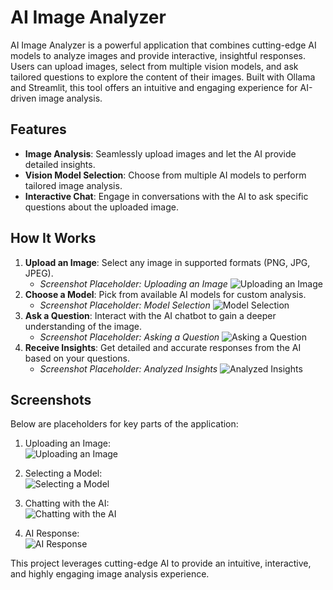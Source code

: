 # AI Image Analyzer

AI Image Analyzer is a powerful application that combines cutting-edge AI models to analyze images and provide interactive, insightful responses. Users can upload images, select from multiple vision models, and ask tailored questions to explore the content of their images. Built with Ollama and Streamlit, this tool offers an intuitive and engaging experience for AI-driven image analysis.

## Features
- **Image Analysis**: Seamlessly upload images and let the AI provide detailed insights.
- **Vision Model Selection**: Choose from multiple AI models to perform tailored image analysis.
- **Interactive Chat**: Engage in conversations with the AI to ask specific questions about the uploaded image.

## How It Works
1. **Upload an Image**: Select any image in supported formats (PNG, JPG, JPEG).
   - *Screenshot Placeholder: Uploading an Image*
     ![Uploading an Image](path/to/screenshot1.png)
2. **Choose a Model**: Pick from available AI models for custom analysis.
   - *Screenshot Placeholder: Model Selection*
     ![Model Selection](path/to/screenshot2.png)
3. **Ask a Question**: Interact with the AI chatbot to gain a deeper understanding of the image.
   - *Screenshot Placeholder: Asking a Question*
     ![Asking a Question](path/to/screenshot3.png)
4. **Receive Insights**: Get detailed and accurate responses from the AI based on your questions.
   - *Screenshot Placeholder: Analyzed Insights*
     ![Analyzed Insights](path/to/screenshot4.png)

## Screenshots
Below are placeholders for key parts of the application:
1. Uploading an Image:  
   ![Uploading an Image](path/to/screenshot1.png)

2. Selecting a Model:  
   ![Selecting a Model](path/to/screenshot2.png)

3. Chatting with the AI:  
   ![Chatting with the AI](path/to/screenshot3.png)

4. AI Response:  
   ![AI Response](path/to/screenshot4.png)

This project leverages cutting-edge AI to provide an intuitive, interactive, and highly engaging image analysis experience.
